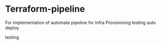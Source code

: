 # Terraform-pipeline
For implementation of automate pipeline for Infra Provisioning
testing auto deploy

testing

